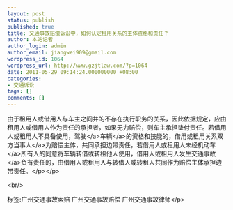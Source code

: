```yaml
---
layout: post
status: publish
published: true
title: 交通事故赔偿诉讼中，如何认定租用关系的主体资格和责任？
author: 本站记者
author_login: admin
author_email: jiangwei909@gmail.com
wordpress_id: 1064
wordpress_url: http://www.gzjtlaw.com/?p=1064
date: 2011-05-29 09:14:24.000000000 +08:00
categories:
- 交通诉讼
tags: []
comments: []
---
```

<p><p>由于租用人或借用人与车主之间并的不存在执行职务的关系，因此依据规定，应由租用人或借用人作为责任的承担者，如果无力赔偿，则车主承担垫付责任。若借用人或租用人不具备使用，<a>驾驶<&#47;a><a>车辆<&#47;a>的资格和技能的，借用或租用关系双方<a>当事人<&#47;a>为赔偿主体，共同承担边带责任，若借用人或租用人未经<a>机动车<&#47;a>所有人的同意将车辆转借或转租他人使用，借用人或租用人发生<a>交通事故<&#47;a>负有责任的，由借用人或租用人与转借人或转租人共同作为赔偿主体承担边带责任。<&#47;p><&#47;p><br&#47;><p>标签:广州交通事故索赔 广州交通事故赔偿 广州交通事故律师<&#47;p>

